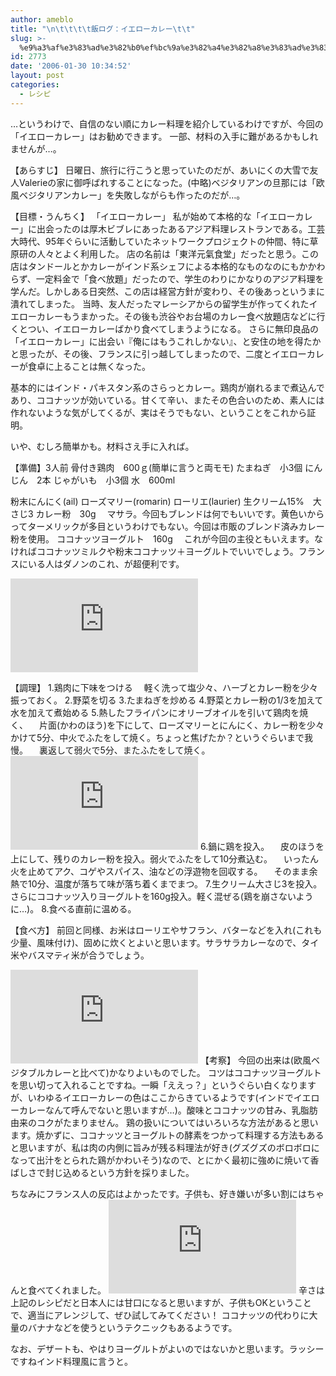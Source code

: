 ```yaml
---
author: ameblo
title: "\n\t\t\t\t飯ログ：イエローカレー\t\t"
slug: >-
  %e9%a3%af%e3%83%ad%e3%82%b0%ef%bc%9a%e3%82%a4%e3%82%a8%e3%83%ad%e3%83%bc%e3%82%ab%e3%83%ac%e3%83%bc
id: 2773
date: '2006-01-30 10:34:52'
layout: post
categories:
  - レシピ
---
```


…というわけで、自信のない順にカレー料理を紹介しているわけですが、今回の「イエローカレー」はお勧めできます。 一部、材料の入手に難があるかもしれませんが…。

【あらすじ】 日曜日、旅行に行こうと思っていたのだが、あいにくの大雪で友人Valerieの家に御呼ばれすることになった。(中略)ベジタリアンの旦那には「欧風ベジタリアンカレー」を失敗しながらも作ったのだが…。

【目標・うんちく】 「イエローカレー」 私が始めて本格的な「イエローカレー」に出会ったのは厚木ビブレにあったあるアジア料理レストランである。工芸大時代、95年ぐらいに活動していたネットワークプロジェクトの仲間、特に草原研の人々とよく利用した。 店の名前は「東洋元氣食堂」だったと思う。この店はタンドールとかカレーがインド系シェフによる本格的なものなのにもかかわらず、一定料金で「食べ放題」だったので、学生のわりにかなりのアジア料理を学んだ。しかしある日突然、この店は経営方針が変わり、その後あっというまに潰れてしまった。 当時、友人だったマレーシアからの留学生が作ってくれたイエローカレーもうまかった。その後も渋谷やお台場のカレー食べ放題店などに行くとつい、イエローカレーばかり食べてしまうようになる。 さらに無印良品の「イエローカレー」に出会い『俺にはもうこれしかない』、と安住の地を得たかと思ったが、その後、フランスに引っ越してしまったので、二度とイエローカレーが食卓に上ることは無くなった。

基本的にはインド・パキスタン系のさらっとカレー。鶏肉が崩れるまで煮込んであり、ココナッツが効いている。甘くて辛い、またその色合いのため、素人には作れないような気がしてくるが、実はそうでもない、ということをこれから証明。

いや、むしろ簡単かも。材料さえ手に入れば。

【準備】3人前 骨付き鶏肉　600ｇ(簡単に言うと両モモ) たまねぎ　小3個 にんじん　2本 じゃがいも　小3個 水　600ml

粉末にんにく(ail) ローズマリー(romarin) ローリエ(laurier) 生クリーム15%　大さじ3 カレー粉　30g 　マサラ。今回もブレンドは何でもいいです。黄色いからってターメリックが多目というわけでもない。今回は市販のブレンド済みカレー粉を使用。 ココナッツヨーグルト　160g 　これが今回の主役ともいえます。なければココナッツミルクや粉末ココナッツ＋ヨーグルトでいいでしょう。フランスにいる人はダノンのこれ、が超便利です。

![](http://akihiko.shirai.as/modules/bwiki/index.php?plugin=ref&page=Blog%2F2006-01-29&src=yaourtcoco.jpg)

【調理】 1.鶏肉に下味をつける 　軽く洗って塩少々、ハーブとカレー粉を少々振っておく。 2.野菜を切る 3.たまねぎを炒める 4.野菜とカレー粉の1/3を加えて水を加えて煮始める 5.熱したフライパンにオリーブオイルを引いて鶏肉を焼く、 　片面(かわのほう)を下にして、ローズマリーとにんにく、カレー粉を少々かけて5分、中火でふたをして焼く。ちょっと焦げたか？というぐらいまで我慢。 　裏返して弱火で5分、またふたをして焼く。 ![](http://akihiko.shirai.as/modules/bwiki/index.php?plugin=ref&page=Blog%2F2006-01-29&src=poullet.jpg) 6.鍋に鶏を投入。 　皮のほうを上にして、残りのカレー粉を投入。弱火でふたをして10分煮込む。 　いったん火を止めてアク、コゲやスパイス、油などの浮遊物を回収する。 　そのまま余熱で10分、温度が落ちて味が落ち着くまでまつ。 7.生クリーム大さじ3を投入。さらにココナッツ入りヨーグルトを160g投入。軽く混ぜる(鶏を崩さないように…)。 8.食べる直前に温める。

【食べ方】 前回と同様、お米はローリエやサフラン、バターなどを入れ(これも少量、風味付け)、固めに炊くとよいと思います。サラサラカレーなので、タイ米やバスマティ米が合うでしょう。

![](http://akihiko.shirai.as/modules/bwiki/index.php?plugin=ref&page=Blog%2F2006-01-29&src=yellowcurry.jpg) 【考察】 今回の出来は(欧風ベジタブルカレーと比べて)かなりよいものでした。 コツはココナッツヨーグルトを思い切って入れることですね。一瞬「ええっ？」というぐらい白くなりますが、いわゆるイエローカレーの色はここからきているようです(インドでイエローカレーなんて呼んでないと思いますが…)。酸味とココナッツの甘み、乳脂肪由来のコクがたまりません。 鶏の扱いについてはいろいろな方法があると思います。焼かずに、ココナッツとヨーグルトの酵素をつかって料理する方法もあると思いますが、私は肉の内側に旨みが残る料理法が好き(グズグズのボロボロになって出汁をとられた鶏がかわいそう)なので、とにかく最初に強めに焼いて香ばしさで封じ込めるという方針を採りました。

ちなみにフランス人の反応はよかったです。子供も、好き嫌いが多い割にはちゃんと食べてくれました。 ![](http://akihiko.shirai.as/modules/bwiki/index.php?plugin=ref&page=Blog%2F2006-01-29&src=gouter.jpg) 辛さは上記のレシピだと日本人には甘口になると思いますが、子供もOKということで、適当にアレンジして、ぜひ試してみてください！ ココナッツの代わりに大量のバナナなどを使うというテクニックもあるようです。

なお、デザートも、やはりヨーグルトがよいのではないかと思います。ラッシーですねインド料理風に言うと。
